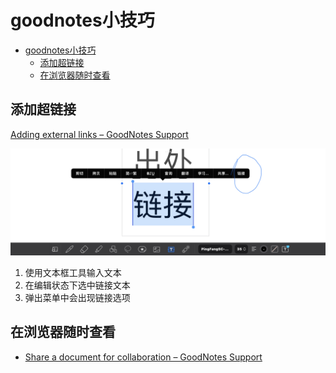 # goodnotes小技巧

<!--ts-->
* [goodnotes小技巧](#goodnotes小技巧)
   * [添加超链接](#添加超链接)
   * [在浏览器随时查看](#在浏览器随时查看)

<!-- Created by https://github.com/ekalinin/github-markdown-toc -->
<!-- Added by: runner, at: Sun Sep  4 16:04:06 UTC 2022 -->

<!--te-->

## 添加超链接

[Adding external links – GoodNotes Support](https://support.goodnotes.com/hc/en-us/articles/4408423590671-Adding-external-links)

![add_external_link](https://raw.githubusercontent.com/KuanHsiaoKuo/writing_materials/main/imgs/add_external_link.jpeg)

1. 使用文本框工具输入文本
2. 在编辑状态下选中链接文本
3. 弹出菜单中会出现链接选项

## 在浏览器随时查看

- [Share a document for collaboration – GoodNotes Support](https://support.goodnotes.com/hc/en-us/articles/360001571256)